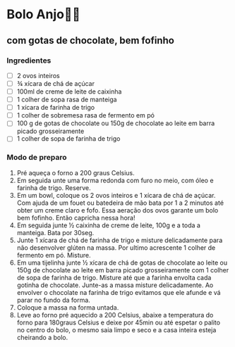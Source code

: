 # Bolo Anjo🍰😇

## com gotas de chocolate, bem fofinho

### Ingredientes

- [ ] 2 ovos inteiros
- [ ] ¾ xícara de chá de açúcar
- [ ] 100ml de creme de leite de caixinha
- [ ] 1 colher de sopa rasa de manteiga 
- [ ] 1 xícara de farinha de trigo
- [ ] 1 colher de sobremesa rasa de fermento em pó
- [ ] 100 g de gotas de chocolate ou 150g de chocolate ao leite em barra picado grosseiramente
- [ ] 1 colher de sopa de farinha de trigo

### Modo de preparo

1. Pré aqueça o forno a 200 graus Celsius.
1. Em seguida unte uma forma redonda com furo no meio, com óleo e farinha de trigo. Reserve.
1. Em um bowl, coloque os 2 ovos inteiros e 1 xícara de chá de açúcar. Com ajuda de um fouet ou batedeira de mão bata por 1 a 2 minutos até obter um creme claro e fofo. Essa aeração dos ovos garante um bolo bem fofinho. Então capricha nessa hora!
1. Em seguida junte ½ caixinha de creme de leite, 100g e a toda a manteiga. Bata por 30seg.
1. Junte 1 xícara de chá de farinha de trigo e misture delicadamente para não desenvolver glúten na massa. Por ultimo acrescente 1 colher de fermento em pó. Misture.
1. Em uma tijelinha junte ½ xícara de chá de gotas de chocolate ao leite ou 150g de chocolate ao leite em barra picado grosseiramente com 1 colher de sopa de farinha de trigo. Misture até que a farinha envolta cada gotinha de chocolate. Junte-as a massa misture delicadamente. Ao envolver o chocolate na farinha de trigo evitamos que ele afunde e vá parar no fundo da forma.
1. Coloque a massa na forma untada.
1. Leve ao forno pré aquecido a 200 Celsius, abaixe a temperatura do forno para 180graus Celsius e deixe por 45min ou até espetar o palito no centro do bolo, o mesmo saia limpo e seco e a casa inteira esteja cheirando a bolo.
